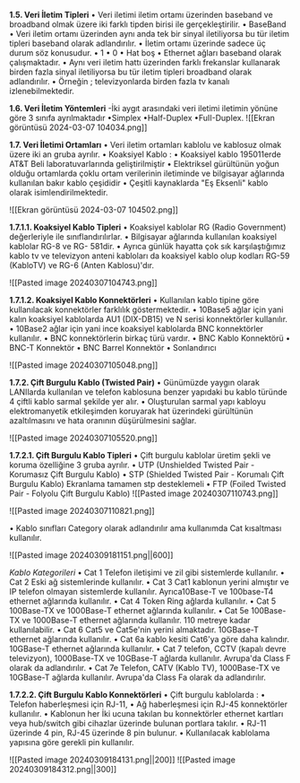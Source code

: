 
**1.5. Veri İletim Tipleri**
• Veri iletimi iletim ortamı üzerinden baseband ve broadband olmak üzere iki farklı tipden birisi ile gerçekleştirilir.
• BaseBand
	• Veri iletim ortamı üzerinden aynı anda tek bir sinyal iletiliyorsa bu tür iletim
	tipleri baseband olarak adlandırılır.
	• İletim ortamı üzerinde sadece üç durum söz konusudur.
	• 1	• 0	• Hat boş
• Ethernet ağları baseband olarak çalışmaktadır.
• Aynı veri iletim hattı üzerinden farklı frekanslar kullanarak birden fazla sinyal iletiliyorsa bu tür iletim tipleri broadband olarak adlandırılır.
• Örneğin ; televizyonlarda birden fazla tv kanalı izlenebilmektedir.

**1.6. Veri İletim Yöntemleri**
-İki aygıt arasındaki veri iletimi iletimin yönüne göre 3 sınıfa ayrılmaktadır
	•Simplex
	•HaIf-DupIex
	•FuII-DupIex.
	![[Ekran görüntüsü 2024-03-07 104034.png]]

**1.7. Veri İletimi Ortamları**
• Veri iletim ortamları kablolu ve kablosuz olmak üzere iki an gruba ayrılır.
• Koaksiyel Kablo :
	• Koaksiyel kablo 195011erde AT&T Beli laboratuvarlarında geliştirilmiştir
	• Elektriksel gürültünün yoğun olduğu ortamlarda çoklu ortam verilerinin iletiminde ve
	bilgisayar ağlarında kullanılan bakır kablo çeşididir
	• Çeşitli kaynaklarda "Eş Eksenli" kablo olarak isimlendirilmektedir.

![[Ekran görüntüsü 2024-03-07 104502.png]]

**1.7.1.1. Koaksiyel Kablo Tipleri**
• Koaksiyel kablolar RG (Radio Government) değerleriyle ile sınıflandırılırlar.
• Bilgisayar ağlarında kullanılan koaksiyel kablolar RG-8 ve RG- 581dir.
• Ayrıca günlük hayatta çok sık karşılaştığımız kablo tv ve televizyon anteni kabloları da koaksiyel kablo olup kodları RG-59 (KabloTV) ve RG-6 (Anten Kablosu)'dır.

![[Pasted image 20240307104743.png]]

**1.7.1.2. Koaksiyel Kablo Konnektörleri**
• Kullanılan kablo tipine göre kullanılacak konnektörler farklılık göstermektedir.
• 10Base5 ağlar için yani kalın koaksiyel kablolarda AU1 (DIX-DB15) ve N serisi konnektörler kullanılır.
• 10Base2 ağlar için yani ince koaksiyel kablolarda BNC konnektörler kullanılır.
	• BNC konnektörlerin birkaç türü vardır.
		• BNC Kablo Konnektörü
		• BNC-T Konnektör
		• BNC Barrel Konnektör
		• Sonlandırıcı

![[Pasted image 20240307105048.png]]

**1.7.2. Çift Burgulu Kablo (Twisted Pair)**
• Günümüzde yaygın olarak LANIlarda kullanılan ve telefon kablosuna benzer yapıdaki bu kablo türünde 4 çiftli kablo sarmal şekilde yer alır.
• Oluşturulan sarmal yapı kabloyu elektromanyetik etkileşimden koruyarak hat üzerindeki gürültünün azaltılmasını ve hata oranının düşürülmesini sağlar.

![[Pasted image 20240307105520.png]]

**1.7.2.1. Çift Burgulu Kablo Tipleri**
• Çift burgulu kablolar üretim şekli ve koruma özelliğine 3 gruba ayrılır.
• UTP (Unshielded Twisted Pair - Korumasız Çift Burgulu Kablo)
• STP (Shielded Twisted Pair - Korumalı Çift BurguIu Kablo) Ekranlama tamamen stp desteklemeli
• FTP (Foiled Twisted Pair - Folyolu Çift BurguIu Kablo)
![[Pasted image 20240307110743.png]]

![[Pasted image 20240307110821.png]]

• Kablo sınıfları Category olarak adlandırılır ama kullanımda Cat kısaltması kullanılır.

![[Pasted image 20240309181151.png||600]]

*Kablo Kategorileri*
• Cat 1 Telefon iletişimi ve zil gibi sistemlerde kullanılır.
• Cat 2 Eski ağ sistemlerinde kullanılır.
• Cat 3 Cat1 kablonun yerini almıştır ve IP telefon olmayan sistemlerde kullanılır. Ayrıca10Base-T ve 100base-T4 ethernet ağlarında kullanılır. 
• Cat 4 Token Ring ağlarda kullanılır.
• Cat 5 100Base-TX ve 1000Base-T ethernet ağlarında kullanılır.
• Cat 5e 100Base-TX ve 1000Base-T ethernet ağlarında kullanılır. 110 metreye kadar kullanılabilir.
• Cat 6 Cat5 ve Cat5e'nin yerini almaktadır. 10GBase-T ethernet ağlarında kullanılır.
• Cat 6a kablo kesiti Cat6'ya göre daha kalındır. 10GBase-T ethernet ağlarında kullanılır.
• Cat 7 telefon, CCTV (kapalı devre televizyon), 1000Base-TX ve 10GBase-T ağlarda kullanılır. Avrupa'da Class F olarak da adlandırılır.
• Cat 7e Telefon, CATV (Kablo TV), 1000Base-TX ve 10GBase-T ağlarda kullanılır. Avrupa'da Class Fa olarak da adlandırılır.

**1.7.2.2. Çift Burgulu Kablo Konnektörleri**
• Çift burgulu kablolarda :
• Telefon haberleşmesi için RJ-11,
• Ağ haberleşmesi için RJ-45 konnektörler kullanılır.
• Kablonun her İki ucuna takılan bu konnektörler ethernet kartları veya hub/switch gibi cihazlar üzerinde bulunan portlara takılır.
• RJ-11 üzerinde 4 pin, RJ-45 üzerinde 8 pin bulunur.
• Kullanılacak kablolama yapısına göre gerekli pin kullanılır.

![[Pasted image 20240309184131.png||200]]
![[Pasted image 20240309184312.png||300]]

